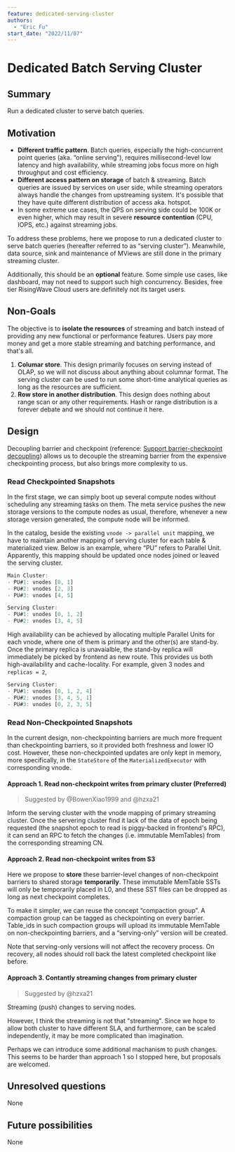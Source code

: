 ```yaml
---
feature: dedicated-serving-cluster
authors:
  - "Eric Fu"
start_date: "2022/11/07"
---
```


# Dedicated Batch Serving Cluster

## Summary

Run a dedicated cluster to serve batch queries.

## Motivation

- **Different traffic pattern**. Batch queries, especially the high-concurrent point queries (aka. “online serving”), requires millisecond-level low latency and high availability, while streaming jobs focus more on high throughput and cost efficiency.
- **Different access pattern on storage** of batch & streaming. Batch queries are issued by services on user side, while streaming operators always handle the changes from upstreaming system. It's possible that they have quite different distribution of access aka. hotspot. 
- In some extreme use cases, the QPS on serving side could be 100K or even higher, which may result in severe **resource contention** (CPU, IOPS, etc.) against streaming jobs.

To address these problems, here we propose to run a dedicated cluster to serve batch queries (hereafter referred to as “serving cluster”). Meanwhile, data source, sink and maintenance of MViews are still done in the primary streaming cluster.

Additionally, this should be an **optional** feature. Some simple use cases, like dashboard, may not need to support such high concurrency. Besides, free tier RisingWave Cloud users are definitely not its target users.  

## Non-Goals

The objective is to **isolate the resources** of streaming and batch instead of providing any new functional or performance features. Users pay more money and get a more stable streaming and batching performance, and that's all.

1. **Columar store**. This design primarily focuses on serving instead of OLAP, so we will not discuss about anything about columnar format. The serving cluster can be used to run some short-time analytical queries as long as the resources are sufficient.
2. **Row store in another distribution**. This design does nothing about range scan or any other requirements. Hash or range distribution is a forever debate and we should not continue it here.

## Design

Decoupling barrier and checkpoint (reference: [Support barrier-checkpoint decoupling](https://singularity-data.quip.com/QLOaAegyeApR/Support-barrier-checkpoint-decoupling)) allows us to decouple the streaming barrier from the expensive checkpointing process, but also brings more complexity to us.  

### Read Checkpointed Snapshots

In the first stage, we can simply boot up several compute nodes without scheduling any streaming tasks on them. The meta service pushes the new storage versions to the compute nodes as usual, therefore, whenever a new storage version generated, the compute node will be informed.

In the catalog, beside the existing `vnode -> parallel unit` mapping, we have to maintain another mapping of serving cluster for each table & materialized view. Below is an example, where “PU” refers to Parallel Unit. Apparently, this mapping should be updated once nodes joined or leaved the serving cluster. 

```jsx
Main Cluster: 
- PU#1: vnodes [0, 1]
- PU#2: vnodes [2, 3]
- PU#3: vnodes [4, 5]

Serving Cluster: 
- PU#1: vnodes [0, 1, 2]
- PU#2: vnodes [3, 4, 5]
```

High availability can be achieved by allocating multiple Parallel Units for each vnode, where one of them is primary and the other(s) are stand-by. Once the primary replica is unavaialble, the stand-by replica will immediately be picked by frontend as new route. This provides us both high-availability and cache-locality. For example, given 3 nodes and `replicas = 2`,

```jsx
Serving Cluster: 
- PU#1: vnodes [0, 1, 2, 4]
- PU#2: vnodes [3, 4, 5, 1]
- PU#3: vnodes [0, 2, 3, 5]
```

### Read Non-Checkpointed Snapshots

In the current design, non-checkpointing barriers are much more frequent than checkpointing barriers, so it provided both freshness and lower IO cost. However, these non-checkpointed updates are only kept in memory, more specifically, in the `StateStore` of the `MaterializedExecutor` with corresponding vnode.

#### Approach 1. Read non-checkpoint writes from primary cluster (Preferred)

> Suggested by @BowenXiao1999 and @hzxa21

Inform the serving cluster with the vnode mapping of primary streaming cluster. Once the servering cluster find it lack of the data of epoch being requested (the snapshot epoch to read is piggy-backed in frontend's RPC), it can send an RPC to fetch the changes (i.e. immutable MemTables) from the corresponding streaming CN.

#### Approach 2. Read non-checkpoint writes from S3

Here we propose to **store** these barrier-level changes of non-checkpoint barriers to shared storage **temporarily**. These immutable MemTable SSTs will only be temporarily placed in L0, and these SST files can be dropped as long as next checkpoint completes.

To make it simpler, we can reuse the concept “compaction group”. A compaction group can be tagged as checkpointing on every barrier. Table_ids in such compaction groups will upload its immutable MemTable on non-checkpointing barriers, and a “serving-only” version will be created.

Note that serving-only versions will not affect the recovery process. On recovery, all nodes should roll back the latest completed checkpoint like before.

#### Approach 3. Contantly streaming changes from primary cluster

> Suggested by @hzxa21

Streaming (push) changes to serving nodes. 

However, I think the streaming is not that "streaming". Since we hope to allow both cluster to have different SLA, and furthermore, can be scaled independently, it may be more complicated than imagination. 

Perhaps we can introduce some additional machanism to push changes. This seems to be harder than approach 1 so I stopped here, but proposals are welcomed.

## Unresolved questions

None


## Future possibilities

None
